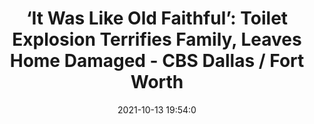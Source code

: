 ---
"title": "‘It Was Like Old Faithful’: Toilet Explosion Terrifies Family, Leaves Home Damaged - CBS Dallas / Fort Worth"
"date": "2021-10-13 19:54:0"
"feed_name": "GOOGLENEWSMINING"
"feed_website": "https://news.google.com/search?q=mining%2Bincident&hl=en-US&gl=US&ceid=US:en"
"feed_rss": "https://news.google.com/rss/search?q=mining%2Bincident&hl=en-US&gl=US&ceid=US:en"
"link": "https://dfw.cbslocal.com/2021/10/13/toilet-explosion-rita-sanders-pine-city-minnesota/"
"source": "{'href': 'https://dfw.cbslocal.com', 'title': 'CBS Dallas / Fort Worth'}"
"file": "_posts/2021-1-1-c115032f92797e3c7e0b3777d3d665b76c55d3fb.md"
"accident": "1"
"drilling": "1"
"dead": "0"
"injured": "0"
"arrested": "0"
"place": "unknown place"
"where": "unknown site"
"causes": "unknown"
"place_uri": "unknown place"
---
